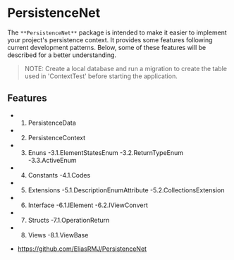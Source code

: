 # PersistenceNet
The `**PersistenceNet**` package is intended to make it easier to implement your project's persistence context. It provides some features following current development patterns. Below, some of these features will be described for a better understanding.

> NOTE: Create a local database and run a migration to create the table used in 'ContextTest' before starting the application.

## Features 
+ 1. PersistenceData
+ 2. PersistenceContext
+ 3. Enuns
    -3.1.ElementStatesEnum
    -3.2.ReturnTypeEnum
    -3.3.ActiveEnum
+ 4. Constants
    -4.1.Codes
+ 5. Extensions
    -5.1.DescriptionEnumAttribute
    -5.2.CollectionsExtension
+ 6. Interface
    -6.1.IElement
    -6.2.IViewConvert
+ 7. Structs
    -7.1.OperationReturn
+ 8. Views
    -8.1.ViewBase

- https://github.com/EliasRMJ/PersistenceNet
